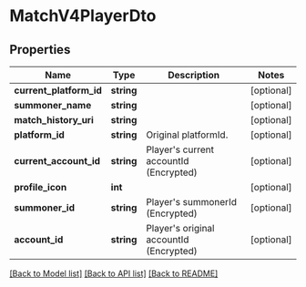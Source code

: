 # MatchV4PlayerDto

## Properties
Name | Type | Description | Notes
------------ | ------------- | ------------- | -------------
**current_platform_id** | **string** |  | [optional] 
**summoner_name** | **string** |  | [optional] 
**match_history_uri** | **string** |  | [optional] 
**platform_id** | **string** | Original platformId. | [optional] 
**current_account_id** | **string** | Player&#39;s current accountId (Encrypted) | [optional] 
**profile_icon** | **int** |  | [optional] 
**summoner_id** | **string** | Player&#39;s summonerId (Encrypted) | [optional] 
**account_id** | **string** | Player&#39;s original accountId (Encrypted) | [optional] 

[[Back to Model list]](../README.md#documentation-for-models) [[Back to API list]](../README.md#documentation-for-api-endpoints) [[Back to README]](../README.md)


